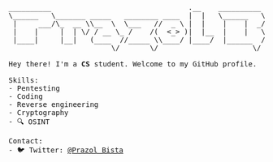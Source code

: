 <pre>

__________                                .__    __________ .__           __           
\______   \_______ _____   ________ ____  |  |   \______   \|__|  _______/  |_ _____   
 |     ___/\_  __ \\__  \  \___   //  _ \ |  |    |    |  _/|  | /  ___/\   __\\__  \  
 |    |     |  | \/ / __ \_ /    /(  <_> )|  |__  |    |   \|  | \___ \  |  |   / __ \_
 |____|     |__|   (____  //_____ \\____/ |____/  |______  /|__|/____  > |__|  (____  /
                        \/       \/                      \/          \/             \/ 
                                                
Hey there! I'm a <strong>CS</strong> student. Welcome to my GitHub profile.

Skills:
- Pentesting
- Coding
- Reverse engineering
- Cryptography
- 🔍 OSINT

Contact:
- 🐦 Twitter: <a href="https://twitter.com/prazolbista">@Prazol Bista</a>



</pre>
